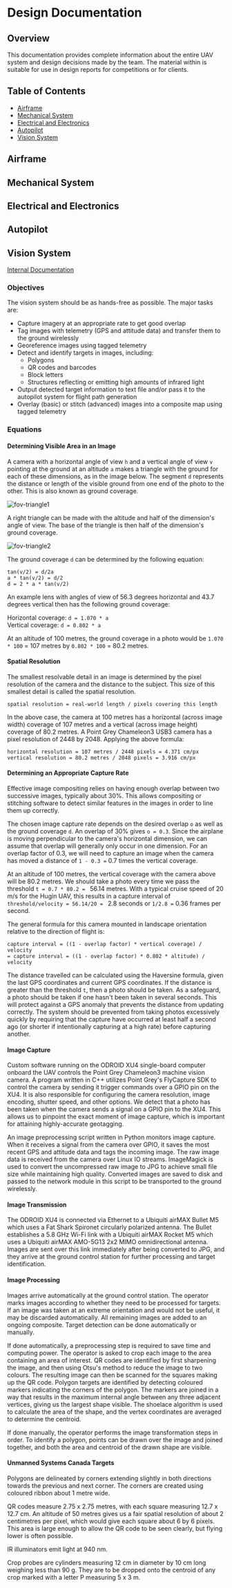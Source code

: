 # Design Documentation

## Overview

This documentation provides complete information about the entire UAV system and design decisions made by the team. The material within is suitable for use in design reports for competitions or for clients.

## Table of Contents

* [Airframe](design-documentation#airframe)
* [Mechanical System](design-documentation#mechanical-system)
* [Electrical and Electronics](design-documentation#electrical-and-electronics)
* [Autopilot](design-documentation#autopilot)
* [Vision System](design-documentation#vision-system)

## Airframe

## Mechanical System

## Electrical and Electronics

## Autopilot

## Vision System

[Internal Documentation](vision-system)

### Objectives

The vision system should be as hands-free as possible. The major tasks are:

* Capture imagery at an appropriate rate to get good overlap
* Tag images with telemetry (GPS and attitude data) and transfer them to the ground wirelessly
* Georeference images using tagged telemetry
* Detect and identify targets in images, including:
  * Polygons
  * QR codes and barcodes
  * Block letters
  * Structures reflecting or emitting high amounts of infrared light
* Output detected target information to text file and/or pass it to the autopilot system for flight path generation
* Overlay (basic) or stitch (advanced) images into a composite map using tagged telemetry

### Equations

#### Determining Visible Area in an Image

A camera with a horizontal angle of view `h` and a vertical angle of view `v` pointing at the ground at an altitude `a` makes a triangle with the ground for each of these dimensions, as in the image below. The segment `d` represents the distance or length of the visible ground from one end of the photo to the other. This is also known as ground coverage.

![fov-triangle1](https://csil-git2.cs.surrey.sfu.ca/uploads/Guardian/system-docs/581f31e664/fov-triangle1.png)

A right triangle can be made with the altitude and half of the dimension's angle of view. The base of the triangle is then half of the dimension's ground coverage.

![fov-triangle2](https://csil-git2.cs.surrey.sfu.ca/uploads/Guardian/system-docs/5af20cf3c3/fov-triangle2.png)

The ground coverage `d` can be determined by the following equation:

`tan(v/2) = d/2a`  
`a * tan(v/2) = d/2`  
`d = 2 * a * tan(v/2)`  

An example lens with angles of view of 56.3 degrees horizontal and 43.7 degrees vertical then has the following ground coverage:  
  
Horizontal coverage: `d = 1.070 * a`  
Vertical coverage: `d = 0.802 * a`

At an altitude of 100 metres, the ground coverage in a photo would be `1.070 * 100` = 107 metres by `0.802 * 100` = 80.2 metres.

#### Spatial Resolution

The smallest resolvable detail in an image is determined by the pixel resolution of the camera and the distance to the subject. This size of this smallest detail is called the spatial resolution.

`spatial resolution = real-world length / pixels covering this length`

In the above case, the camera at 100 metres has a horizontal (across image width) coverage of 107 metres and a vertical (across image height) coverage of 80.2 metres. A Point Grey Chameleon3 USB3 camera has a pixel resolution of 2448 by 2048. Applying the above formula:

`horizontal resolution = 107 metres / 2448 pixels = 4.371 cm/px`  
`vertical resolution = 80.2 metres / 2048 pixels = 3.916 cm/px`

#### Determining an Appropriate Capture Rate

Effective image compositing relies on having enough overlap between two successive images, typically about 30%. This allows compositing or stitching software to detect similar features in the images in order to line them up correctly.

The chosen image capture rate depends on the desired overlap `o` as well as the ground coverage `d`. An overlap of 30% gives `o = 0.3`. Since the airplane is moving perpendicular to the camera's horizontal dimension, we can assume that overlap will generally only occur in one dimension. For an overlap factor of 0.3, we will need to capture an image when the camera has moved a distance of `1 - 0.3 =` 0.7 times the vertical coverage.

At an altitude of 100 metres, the vertical coverage with the camera above will be 80.2 metres. We should take a photo every time we pass the threshold `t = 0.7 * 80.2 = ` 56.14 metres. With a typical cruise speed of 20 m/s for the Hugin UAV, this results in a capture interval of `threshold/velocity = 56.14/20 = ` 2.8 seconds or `1/2.8 =` 0.36 frames per second.

The general formula for this camera mounted in landscape orientation relative to the direction of flight is:

`capture interval = ((1 - overlap factor) * vertical coverage) / velocity`  
`= capture interval = ((1 - overlap factor) * 0.802 * altitude) / velocity`

The distance travelled can be calculated using the Haversine formula, given the last GPS coordinates and current GPS coordinates. If the distance is greater than the threshold `t`, then a photo should be taken. As a safeguard, a photo should be taken if one hasn't been taken in several seconds. This will protect against a GPS anomaly that prevents the distance from updating correctly. The system should be prevented from taking photos excessively quickly by requiring that the capture have occurred at least half a second ago (or shorter if intentionally capturing at a high rate) before capturing another.

#### Image Capture

Custom software running on the ODROID XU4 single-board computer onboard the UAV controls the Point Grey Chameleon3 machine vision camera. A program written in C++ utilizes Point Grey's FlyCapture SDK to control the camera by sending it trigger commands over a GPIO pin on the XU4. It is also responsible for configuring the camera resolution, image encoding, shutter speed, and other options. We detect that a photo has been taken when the camera sends a signal on a GPIO pin to the XU4. This allows us to pinpoint the exact moment of image capture, which is important for attaining highly-accurate geotagging.

An image preprocessing script written in Python monitors image capture. When it receives a signal from the camera over GPIO, it saves the most recent GPS and attitude data and tags the incoming image. The raw image data is received from the camera over Linux IO streams. ImageMagick is used to convert the uncompressed raw image to JPG to achieve small file size while maintaining high quality. Converted images are saved to disk and passed to the network module in this script to be transported to the ground wirelessly.

#### Image Transmission

The ODROID XU4 is connected via Ethernet to a Ubiquiti airMAX Bullet M5 which uses a Fat Shark Spironet circularly polarized antenna. The Bullet establishes a 5.8 GHz Wi-Fi link with a Ubiquiti airMAX Rocket M5 which uses a Ubiquiti airMAX AMO-5G13 2x2 MIMO omnidirectional antenna. Images are sent over this link immediately after being converted to JPG, and they arrive at the ground control station for further processing and target identification.

#### Image Processing

Images arrive automatically at the ground control station. The operator marks images according to whether they need to be processed for targets. If an image was taken at an extreme orientation and would not be useful, it may be discarded automatically. All remaining images are added to an ongoing composite. Target detection can be done automatically or manually.

If done automatically, a preprocessing step is required to save time and computing power. The operator is asked to crop each image to the area containing an area of interest. QR codes are identified by first sharpening the image, and then using Otsu's method to reduce the image to two colours. The resulting image can then be scanned for the squares making up the QR code. Polygon targets are identified by detecting coloured markers indicating the corners of the polygon. The markers are joined in a way that results in the maximum internal angle between any three adjacent vertices, giving us the largest shape visible. The shoelace algorithm is used to calculate the area of the shape, and the vertex coordinates are averaged to determine the centroid.

If done manually, the operator performs the image transformation steps in order. To identify a polygon, points can be drawn over the image and joined together, and both the area and centroid of the drawn shape are visible.

#### Unmanned Systems Canada Targets

Polygons are delineated by corners extending slightly in both directions towards the previous and next corner. The corners are created using coloured ribbon about 1 metre wide.

QR codes measure 2.75 x 2.75 metres, with each square measuring 12.7 x 12.7 cm. An altitude of 50 metres gives us a fair spatial resolution of about 2 centimetres per pixel, which would give each square about 6 by 6 pixels. This area is large enough to allow the QR code to be seen clearly, but flying lower is often possible.

IR illuminators emit light at 940 nm.

Crop probes are cylinders measuring 12 cm in diameter by 10 cm long weighing less than 90 g. They are to be dropped onto the centroid of any crop marked with a letter P measuring 5 x 3 m.